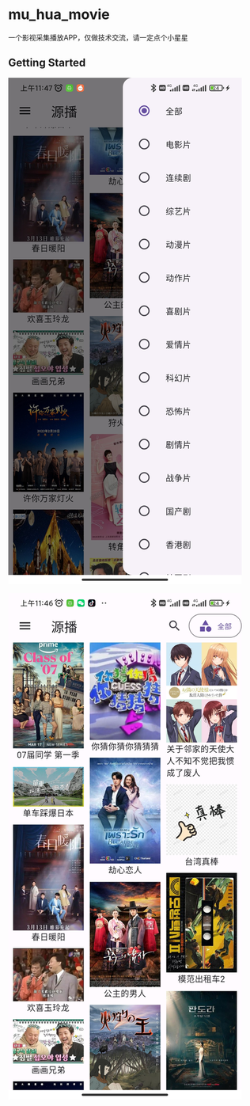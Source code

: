 # mu_hua_movie

一个影视采集播放APP，仅做技术交流，请一定点个小星星

## Getting Started

![截图1](https://github.com/alun1/mu_hua_movie/blob/master/screenshot/Screenshot_1.jpg)

![截图2](https://github.com/alun1/mu_hua_movie/blob/master/screenshot/Screenshot_2.jpg)